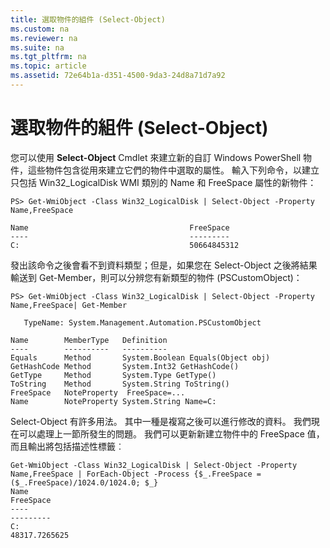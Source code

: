 ```yaml
---
title: 選取物件的組件 (Select-Object)
ms.custom: na
ms.reviewer: na
ms.suite: na
ms.tgt_pltfrm: na
ms.topic: article
ms.assetid: 72e64b1a-d351-4500-9da3-24d8a71d7a92
---
```

# 選取物件的組件 (Select-Object)
您可以使用 **Select-Object** Cmdlet 來建立新的自訂 Windows PowerShell 物件，這些物件包含從用來建立它們的物件中選取的屬性。 輸入下列命令，以建立只包括 Win32_LogicalDisk WMI 類別的 Name 和 FreeSpace 屬性的新物件：

```
PS> Get-WmiObject -Class Win32_LogicalDisk | Select-Object -Property Name,FreeSpace

Name                                    FreeSpace
----                                    ---------
C:                                      50664845312
```

發出該命令之後會看不到資料類型；但是，如果您在 Select-Object 之後將結果輸送到 Get-Member，則可以分辨您有新類型的物件 (PSCustomObject)：

```
PS> Get-WmiObject -Class Win32_LogicalDisk | Select-Object -Property Name,FreeSpace| Get-Member

   TypeName: System.Management.Automation.PSCustomObject

Name        MemberType   Definition
----        ----------   ----------
Equals      Method       System.Boolean Equals(Object obj)
GetHashCode Method       System.Int32 GetHashCode()
GetType     Method       System.Type GetType()
ToString    Method       System.String ToString()
FreeSpace   NoteProperty  FreeSpace=...
Name        NoteProperty System.String Name=C:
```

Select-Object 有許多用法。 其中一種是複寫之後可以進行修改的資料。 我們現在可以處理上一節所發生的問題。 我們可以更新新建立物件中的 FreeSpace 值，而且輸出將包括描述性標籤︰

```
Get-WmiObject -Class Win32_LogicalDisk | Select-Object -Property Name,FreeSpace | ForEach-Object -Process {$_.FreeSpace = ($_.FreeSpace)/1024.0/1024.0; $_}
Name                                                                  FreeSpace
----                                                                  ---------
C:                                                                48317.7265625
```



<!--HONumber=Apr16_HO1-->



